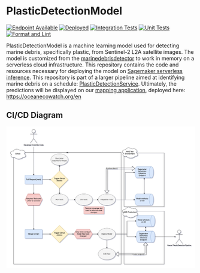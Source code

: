 # PlasticDetectionModel

[![Endpoint Available](https://github.com/OceanEcoWatch/PlasticDetectionModel/actions/workflows/e2e_test.yml/badge.svg?branch=main)](https://github.com/OceanEcoWatch/PlasticDetectionModel/actions/workflows/e2e_test.yml)
[![Deployed](https://github.com/OceanEcoWatch/PlasticDetectionModel/actions/workflows/deploy_prod.yml/badge.svg)](https://github.com/OceanEcoWatch/PlasticDetectionModel/actions/workflows/deploy_prod.yml)
[![Integration Tests](https://github.com/OceanEcoWatch/PlasticDetectionModel/actions/workflows/integration_tests.yml/badge.svg)](https://github.com/OceanEcoWatch/PlasticDetectionModel/actions/workflows/integration_tests.yml)
[![Unit Tests](https://github.com/OceanEcoWatch/PlasticDetectionModel/actions/workflows/unit_tests.yml/badge.svg)](https://github.com/OceanEcoWatch/PlasticDetectionModel/actions/workflows/unit_tests.yml)
[![Format and Lint](https://github.com/OceanEcoWatch/PlasticDetectionModel/actions/workflows/format_lint.yml/badge.svg)](https://github.com/OceanEcoWatch/PlasticDetectionModel/actions/workflows/format_lint.yml)


PlasticDetectionModel is a machine learning model used for detecting marine debris, specifically plastic, from Sentinel-2 L2A satellite images. The model is customized from the [marinedebrisdetector](https://github.com/MarcCoru/marinedebrisdetector/tree/main) to work in memory on a serverless cloud infrastructure. This repository contains the code and resources necessary for deploying the model on [Sagemaker serverless inference](https://docs.aws.amazon.com/sagemaker/latest/dg/serverless-endpoints.html). This repository is part of a larger pipeline aimed at identifying marine debris on a schedule: [PlasticDetectionService](https://github.com/OceanEcoWatch/PlasticDetectionService). 
Ultimately, the predictions will be displayed on our [mapping application](https://github.com/OceanEcoWatch/website), deployed here: https://oceanecowatch.org/en


## CI/CD Diagram

![CI/CD Diagram](https://github.com/OceanEcoWatch/PlasticDetectionModel/blob/main/docs/PlasticDetectionModel.png?raw=true)

